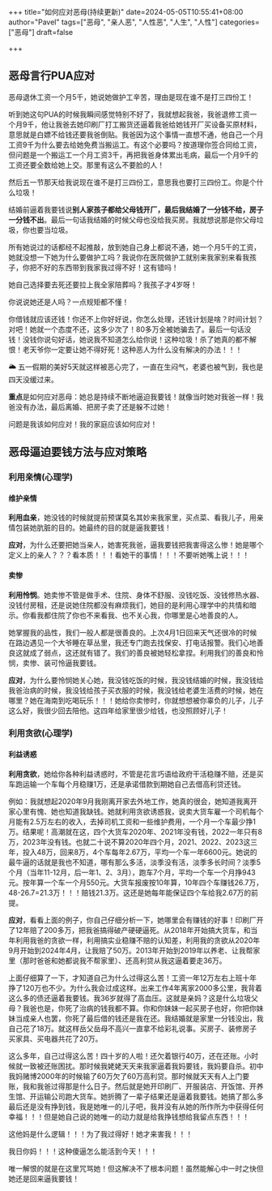 +++
title="如何应对恶母(持续更新)"
date=2024-05-05T10:55:41+08:00
author="Pavel"
tags=["恶母", "亲人恶", "人性恶", "人生", "人性"]
categories=["恶母"]
draft=false

+++

## 恶母言行PUA应对

恶母退休工资一个月5千，她说她做护工辛苦，理由是现在谁不是打三四份工！

听到她这句PUA的时候我瞬间感觉特别不好了，我就想起我爸，我爸退修工资一个月9千，他让我爸去她印刷厂打工搬货还逼着我爸给她钱开厂买设备买原材料，意思就是白嫖不给钱还要我爸倒贴。我爸因为这个事情一直想不通，他自己一个月工资9千为什么要去给她免费当搬运工。有这个必要吗？按道理你签合同给工资，但问题是一个搬运工一个月工资3千，再把我爸身体累出毛病，最后一个月9千的工资还要全数给她上交。那里有这么不要脸的人！

然后五一节那天给我说现在谁不是打三四份工，意思我也要打三四份工。你是个什么垃圾！

结婚前逼着我要钱说**别人家孩子都给父母钱开厂，最后我结婚了一分钱不给，房子一分钱不出**。最后一句话我结婚的时候父母也没给我买房。我就想说那是你父母垃圾，你也要当垃圾。

所有她说过的话都经不起推敲，放到她自己身上都说不通，她一个月5千的工资，她就没想一下她为什么要做护工吗？我说你在医院做护工就别来我家别来看我孩子，你把不好的东西带到我家我过得不好！这有错吗！

她自己选择要去死还要拉上我全家陪葬吗？我孩子才4岁呀！

你说说她还是人吗？一点规矩都不懂！

你借钱就应该还钱！你还不上你好好说，你怎么处理，还钱计划是啥？时间计划？对吧！她就一个态度不还，这多少次了！80多万全被她骗去了。最后一句话没钱！没钱你说句好话，她说我不知道怎么给你说！这种垃圾！杀了她真的都不解恨！老天爷你一定要让她不得好死！这种恶人为什么没有解决的办法！！！



🌥 五一假期的美好5天就这样被恶心完了，一直在生闷气，老婆也被气到，我也是四天没缓过来。

**重点**是如何应对恶母：她总是持续不断地逼迫我要钱！就像当时她对我爸一样！我爸没有办法，最后离婚、把房子卖了还是躲不过她！

问题是我该如何应对！我的家庭应该如何应对！

## 恶母逼迫要钱方法与应对策略

### 利用亲情(心理学)

#### 维护亲情

**利用血亲**，她没钱的时候就提前预谋莫名其妙来我家里，买点菜、看我儿子，用亲情包装她肮脏的目的。她最终的目的就是逼我要钱！

**应对**，为什么还要把她当亲人，她害死我爸，逼我要钱把我害得这么惨！她是哪个定义上的亲人？？？看本质！！！看她干的事情！！！不要听她嘴上说！！！

#### 卖惨

**利用怜悯**。她卖惨不管是做手术、住院、身体不舒服、没钱吃饭、没钱修热水器、没钱付房租，还是说她住院都没有麻烦我们，她目的是利用心理学中的共情和暗示。你看我都住院了你也不来看我、也不关心我，你哪里是心地善良的人。

她掌握我的品性，我们一般人都是很善良的。上次4月1日回来天气还很冷的时候在路边遇见一个大爷睡在草丛里，我还专门跑去找保安、打电话报警。我们心地善良这就成了弱点，这还就有错了。我们的善良被她轻松拿捏。利用我们的善良和怜悯，卖惨、装可怜逼我要钱。

**应对**，为什么要怜悯她关心她，我没钱吃饭的时候，我没钱结婚的时候，我没钱给我爸治病的时候，我没钱给孩子买衣服的时候，我没钱给老婆生活费的时候，她在哪里？她在海南到吃喝玩乐！！！她给你卖惨时，你就想想被你辜负的儿子，儿子这么好，我很少回去陪他。这四年给家里很少给钱，也没照顾好儿子！

### 利用贪欲(心理学)

#### 利益诱惑

**利用贪欲**，她给你各种利益诱惑时，不管是花言巧语给政府干活稳赚不赔，还是买车跑运输一个车每个月稳赚1万，还是承诺借款到期她自己去借高利贷还钱。

例如：我就想起2020年9月我刚离开家去外地工作，她真的很会，她知道我离开家心里有愧、她也知道我缺钱。她就利用贪欲诱惑我，说卖大货车雇一个司机每个月能有2.5万左右的收入，去掉司机工资和一些维护费用，一个月一个车最少挣1万。结果呢！高潮就在这，四个大货车2020年、2021年没有钱，2022一年只有8万，2023年没有钱。也就二十说不算2020年四个月，2021、2022、2023这三年，投入48万，回来8万，4个车每年2.67万，平均一个车一年6600元。她说的最牛逼的话就是我也不知道，哪有那么多活，淡季没有活，淡季多长时间？淡季5个月（当年11-12月，后一年1、2、3月），跑车7个月，平均一个车一个月挣943元。按年算一个车一个月550元。大货车报废按10年算，10年四个车赚钱26.7万，48-26.7=21.3万！！！赔钱21.3万。这还是她每年能保证四个车给我2.67万的前提。

**应对**，看看上面的例子，你自己仔细分析一下，她哪里会有赚钱的好事！印刷厂开了12年赔了200多万，把我爸搞得破产硬硬逼死。从2018年开始搞大货车，和当年利用我爸的贪欲一样，利用搞实业稳赚不赔的认知差，利用我的贪欲从2020年9月开始到2024年4月，让我赔了50万。2013年开始到2019年以养老、让我帮家里（那时爸爸和她都说我不帮家里）、还高利贷从我这逼着要走36万。

上面仔细算了一下，才知道自己为什么过得这么苦！工资一年12万左右上班十年挣了120万也不少。为什么我会过成这样。出来工作4年离家2000多公里，我背着这么多的债还逼着我要钱。我36岁就得了高血压。这就是亲妈？这是什么垃圾父母？我爸也是，你死了治病的钱我都不算。你和你妹妹一起买房子也好，你把你妹妹当成亲人也罢，你死了最后借的钱还是我在还。我结婚就是家里一分钱没出，我自己花了18万。就这样岳父岳母不高兴一直拿不给彩礼说事。买房子、装修房子买家具、买电器共花了20万。

这么多年，自己过得这么苦！四十岁的人啦！还欠着银行40万，还在还账。小时候就一致被还账困扰。那时候我姥姥天天来我家逼着我妈要钱，我妈要自杀。初中我妈赌博2000年的时候输了60万欠了60万高利贷。那时候就天天有人上门要账，我和我爸过得那是什么日子。然后就是她开印刷厂、开服装店、开饭馆、开养生馆、开运输公司跑大货车。她折腾了一辈子结果还是逼着我要钱。她搞了那么多最后还是没有挣到钱，我是她唯一的儿子吧，我并没有从她的所作所为中获得任何幸福！！！但是她自己说的她唯一的动力就是给我挣钱想给我留点东西！！！

这他妈是什么逻辑！！！为了我过得好！她才来害我！！！

我日你妈！！！这种傻逼怎么能活到今天！！！

唯一解恨的就是在这里咒骂她！但这解决不了根本问题！虽然能解心中一时之快但她还是回来逼我要钱！

